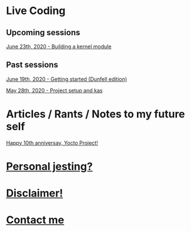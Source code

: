 # Live Coding

## Upcoming sessions

[June 23th, 2020 - Building a kernel module](session_13/main.md)

## Past sessions

[June 19th, 2020 - Getting started (Dunfell edition)](session_1_v2/main.md)

[May 28th, 2020 - Project setup and kas](session_12/main.md)

# Articles / Rants / Notes to my future self

[Happy 10th anniversay, Yocto Project!](articles/10th_anniversary.md)

# [Personal jesting?](personal.md)

# [Disclaimer!](disclaimer.md)

# [Contact me](contact.md)